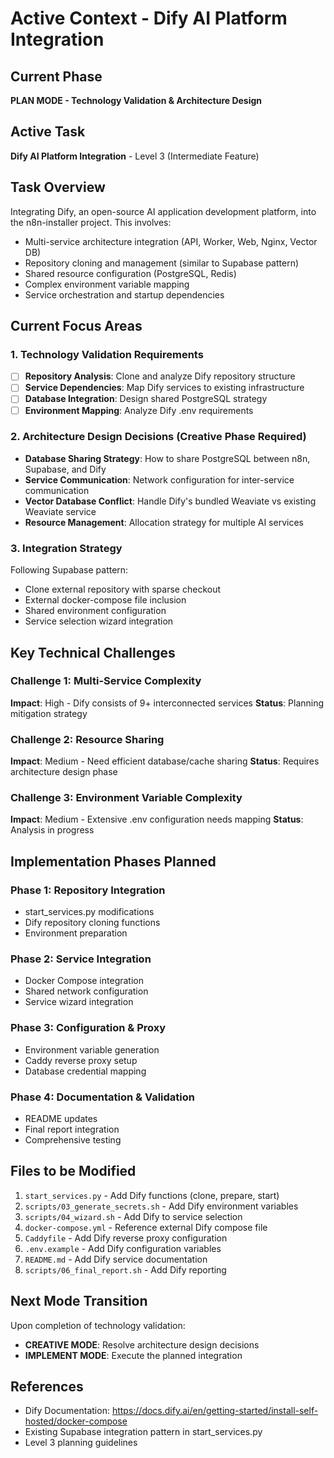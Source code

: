 # Active Context - Dify AI Platform Integration

## Current Phase
**PLAN MODE - Technology Validation & Architecture Design**

## Active Task
**Dify AI Platform Integration** - Level 3 (Intermediate Feature)

## Task Overview
Integrating Dify, an open-source AI application development platform, into the n8n-installer project. This involves:

- Multi-service architecture integration (API, Worker, Web, Nginx, Vector DB)
- Repository cloning and management (similar to Supabase pattern)
- Shared resource configuration (PostgreSQL, Redis)
- Complex environment variable mapping
- Service orchestration and startup dependencies

## Current Focus Areas

### 1. Technology Validation Requirements
- [ ] **Repository Analysis**: Clone and analyze Dify repository structure
- [ ] **Service Dependencies**: Map Dify services to existing infrastructure
- [ ] **Database Integration**: Design shared PostgreSQL strategy
- [ ] **Environment Mapping**: Analyze Dify .env requirements

### 2. Architecture Design Decisions (Creative Phase Required)
- **Database Sharing Strategy**: How to share PostgreSQL between n8n, Supabase, and Dify
- **Service Communication**: Network configuration for inter-service communication  
- **Vector Database Conflict**: Handle Dify's bundled Weaviate vs existing Weaviate service
- **Resource Management**: Allocation strategy for multiple AI services

### 3. Integration Strategy
Following Supabase pattern:
- Clone external repository with sparse checkout
- External docker-compose file inclusion
- Shared environment configuration
- Service selection wizard integration

## Key Technical Challenges

### Challenge 1: Multi-Service Complexity
**Impact**: High - Dify consists of 9+ interconnected services
**Status**: Planning mitigation strategy

### Challenge 2: Resource Sharing
**Impact**: Medium - Need efficient database/cache sharing
**Status**: Requires architecture design phase

### Challenge 3: Environment Variable Complexity  
**Impact**: Medium - Extensive .env configuration needs mapping
**Status**: Analysis in progress

## Implementation Phases Planned

### Phase 1: Repository Integration
- start_services.py modifications
- Dify repository cloning functions
- Environment preparation

### Phase 2: Service Integration
- Docker Compose integration
- Shared network configuration
- Service wizard integration

### Phase 3: Configuration & Proxy
- Environment variable generation
- Caddy reverse proxy setup
- Database credential mapping

### Phase 4: Documentation & Validation
- README updates
- Final report integration
- Comprehensive testing

## Files to be Modified
1. `start_services.py` - Add Dify functions (clone, prepare, start)
2. `scripts/03_generate_secrets.sh` - Add Dify environment variables
3. `scripts/04_wizard.sh` - Add Dify to service selection
4. `docker-compose.yml` - Reference external Dify compose file
5. `Caddyfile` - Add Dify reverse proxy configuration
6. `.env.example` - Add Dify configuration variables
7. `README.md` - Add Dify service documentation
8. `scripts/06_final_report.sh` - Add Dify reporting

## Next Mode Transition
Upon completion of technology validation:
- **CREATIVE MODE**: Resolve architecture design decisions
- **IMPLEMENT MODE**: Execute the planned integration

## References
- Dify Documentation: https://docs.dify.ai/en/getting-started/install-self-hosted/docker-compose
- Existing Supabase integration pattern in start_services.py
- Level 3 planning guidelines
